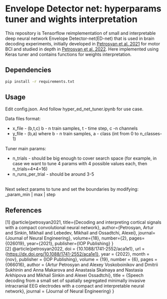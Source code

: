 # Envelope Detector net: hyperparams tuner and wights interpretation

This repository is Tensorflow reimplementation of small and interpretable deep neural network Envelope Detector-net(ED-net) that is used in brain decoding experiments, initially developed in [Petrosyan et al. 2021](#petrosyan2021) for motor BCI and studied in depth in [Petrosyan et al. 2022](#petrosyan2022).
Here implemented using Keras tuner and contains functions for weights interpretation. 



## Dependencies
```sh
pip install -r requirements.txt
```


## Usage 
Edit config.json. 
And follow hyper_ed_net_tuner.ipynb for use case.

Data files format:

- x_file -  (b,t,c)  b - n train samples, t - time step, с -n channels
- y_file - (b,a) where b - n train samples, a - class (int from 0 to n_classes-1)

Tuner main params: 
- n_trials - should be big enough to cover search space (for example, in case we want to tune 4 params with 4 possible values each, then  n_trials=4*4=16) 
- n_runs_per_trial - should be around 3-5
<br/>
Next select params to tune and set the boundaries by modifying:   _param_min | max | step 
 

## References
<a id="petrosyan2021">[1]
@article{petrosyan2021,
  title={Decoding and interpreting cortical signals with a compact convolutional neural network},
  author={Petrosyan, Artur and Sinkin, Mikhail and Lebedev, Mikhail and Ossadtchi, Alexei},
  journal={Journal of Neural Engineering},
  volume={18},
  number={2},
  pages={026019},
  year={2021},
  publisher={IOP Publishing}
}
 </a> 
 <br/>
<a id="petrosyan2022">[2]
@article{petrosyan2022,
doi = {10.1088/1741-2552/aca1e1},
url = {https://dx.doi.org/10.1088/1741-2552/aca1e1},
year = {2022},
month = {nov},
publisher = {IOP Publishing},
volume = {19},
number = {6},
pages = {066016},
author = {Artur Petrosyan and Alexey Voskoboinikov and Dmitrii Sukhinin and Anna Makarova and Anastasia Skalnaya and Nastasia Arkhipova and Mikhail Sinkin and Alexei Ossadtchi},
title = {Speech decoding from a small set of spatially segregated minimally invasive intracranial EEG electrodes with a compact and interpretable neural network},
journal = {Journal of Neural Engineering}
}
 </a> 

